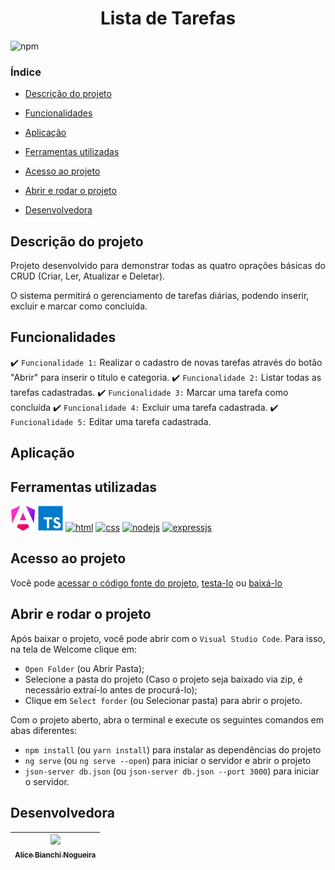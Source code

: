 <h1 align="center">Lista de Tarefas</h1>

![npm](https://img.shields.io/npm/v/angular)

### Índice

 - [Descrição do projeto](#descrição-do-projeto)

 - [Funcionalidades](#funcionalidades)
 
 - [Aplicação](#aplicação)

 - [Ferramentas utilizadas](#ferramentas-utilizadas)

 - [Acesso ao projeto](#acesso-ao-projeto)

 - [Abrir e rodar o projeto](#abrir-e-rodar-o-projeto)

 - [Desenvolvedora](#desenvolvedora)


## Descrição do projeto

<p align="justify">
  Projeto desenvolvido para demonstrar todas as quatro oprações básicas do CRUD (Criar, Ler, Atualizar e Deletar).

  O sistema permitirá o gerenciamento de tarefas diárias, podendo inserir, excluir e marcar como concluída.
</p>

## Funcionalidades

:heavy_check_mark: `Funcionalidade 1:` Realizar o cadastro de novas tarefas através do botão "Abrir" para inserir o título e categoria.
:heavy_check_mark: `Funcionalidade 2:` Listar todas as tarefas cadastradas.
:heavy_check_mark: `Funcionalidade 3:` Marcar uma tarefa como concluída
:heavy_check_mark: `Funcionalidade 4:` Excluir uma tarefa cadastrada.
:heavy_check_mark: `Funcionalidade 5:` Editar uma tarefa cadastrada.

## Aplicação

<div align="center">
  <!-- vídeo do sistema funcionando -->
</div>

## Ferramentas utilizadas
<a href="https://angular.io/" target="_blank"><img src="https://raw.githubusercontent.com/devicons/devicon/master/icons/angular/angular-original.svg" alt="angular" width="40" height="40"/></a>
<a href="https://www.typescriptlang.org/" target="_blank"><img src="https://raw.githubusercontent.com/devicons/devicon/master/icons/typescript/typescript-original.svg" alt="typeScript" width="40" height="40"/></a>
<a href="https://developer.mozilla.org/pt-BR/docs/Web/HTML" target="_blank"><img src="https://camo.githubusercontent.com/6647554cf19482c32acc6a6a3b8bd68b845fafabd474595e7e92dead3075c3ea/68747470733a2f2f63646e2e6a7364656c6976722e6e65742f67682f64657669636f6e732f64657669636f6e2f69636f6e732f68746d6c352f68746d6c352d6f726967696e616c2e737667" alt="html" width="40" height="40"/></a>
<a href="https://getbootstrap.com/" target="_blank"><img src="https://upload.wikimedia.org/wikipedia/commons/b/b2/Bootstrap_logo.svg" alt="css" height="40"/></a>
<a href="https://nodejs.org/en/" target="_blank"><img src="https://www.stickersdevs.com.br/wp-content/uploads/2022/01/nodejs-logo-adesivo-sticker.png" alt="nodejs" width="50" height="50"/></a>
<a href="https://expressjs.com/pt-br/" target="_blank"><img src="https://encrypted-tbn0.gstatic.com/images?q=tbn:ANd9GcTXgAuAwfMMDkwZScsLkBAeZ4GjyfB7GtIzcA&s" alt="expressjs" width="40" height="40"/></a>

## Acesso ao projeto

Você pode [acessar o código fonte do projeto](), [testa-lo]() ou [baixá-lo]()

## Abrir e rodar o projeto

Após baixar o projeto, você pode abrir com o `Visual Studio Code`. Para isso, na tela de Welcome clique em:

- `Open Folder` (ou Abrir Pasta);
- Selecione a pasta do projeto (Caso o projeto seja baixado via zip, é necessário extraí-lo antes de procurá-lo);
- Clique em `Select forder` (ou Selecionar pasta) para abrir o projeto.

Com o projeto aberto, abra o terminal e execute os seguintes comandos em abas diferentes:
- `npm install` (ou `yarn install`) para instalar as dependências do projeto
- `ng serve` (ou `ng serve --open`) para iniciar o servidor e abrir o projeto
- `json-server db.json` (ou `json-server db.json --port 3000`) para iniciar o servidor.

## Desenvolvedora
| [<img src="https://avatars.githubusercontent.com/u/63216833?v=4" width=115><br><sub>Alice Bianchi Nogueira</sub>](https://github.com/camilafernanda) |
| :---: |
